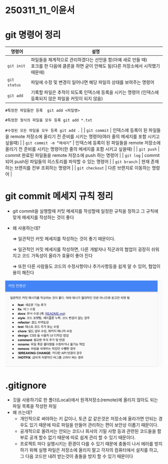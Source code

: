 # 250311_11_이윤서

# git 명령어 정리

| 명령어 | 설명 |
| --- | --- |
| `git init`  | 파일들을 체계적으로 관리하겠다는 선언을 함(아예 새로 만들 때)<br/>포크를 한 다음에 클론을 하면 굳이 안해도 됨(다른 저장소에서 시작했기 때문에) |
| `git status` | 파일에 수정 및 변경이 일어나면 해당 파일의 상태를 보여주는 명령어 |
| `git add`  | 기록할 파일은 추적이 되도록 인덱스에 등록을 시키는 명령어 (인덱스에 등록되지 않은 파일을 커밋이 되지 않음)

`#특정한 파일들만 등록 
git add <파일명>`

`#특정한 형식의 파일을 모두 등록
git add *.txt`

`#수정된 모든 파일을 모두 등록
git add .` |
| `git commit` | 인덱스에 등록이 된 파일들을 remote 저장소에 올리기 전 준비를 시키는 명령어(여러 줄의 메세지를 포함 시키고 싶을때) |
| `git commit -m “메세지”` | 인덱스에 등록이 된 파일들을 remote 저장소에 올리기 전 준비를 시키는 명령어(한 줄의 메세지를 포함 시키고 싶을때) |
| `git push` | commit 완료된 파일들을 remote 저장소에 push 하는 명령어 |
| `git log` | commit 되어 push된 파일들의 히스토리를 파악할 수 있는 명령어 |
| `git branch` | 현재 존재하는 브랜치를 전부 조회하는 명령어 |
| `git checkout` | 다른 브랜치로 이동하는 명령어 |

# git commit 메세지 규칙 정리

- git commit을 실행할때 커밋 메세지를 작성할때 일정한 규칙을 정하고 그 규칙에 맞게 메세지를 작성하는 것이 좋다
- 왜 사용하는데?

  ⇒ 일관적인 커밋 메세지를 작성하는 것이 좋기 때문이다.

  ⇒ 일관적인 커밋 메세지를 작성하면, 다른 개발자나 직군과의 협업이 굉장히 쉬워지고 코드 가독성이 올라가 효율이 좋아 진다

  ⇒ 또한 다른 사람들도 코드의 수정사항이나 추가사항등을 쉽게 알 수 있어, 협업이 용이 해진다

![image.png](image.png)

# .gitignore

- 깃을 사용하기로 한 폴더(Local)에서 원격저장소(remote)에 올리지 않아도 되는 파일 목록을 작성한 파일
- 왜 쓰는데?
    - 개인적으로 써야하는 키 값이나, 토큰 값 같은것은 저장소에 올라가면 안되는 경우도 있기 때문에 따로 파일을 만들어 관리하는 편이 보안상 이롭기 때문이다.
    - 공개적으로 올려서는 안되는 코드나 회사의 기밀 사항 등과 관련된 코드들을 함부로 공개 할수 없기 때문에 따로 쉽게 관리 할 수 있기 때문이다.
    - 프로젝트 마다 실행시키는 환경이 다를 수 있기 때문에 충돌이 나서 에러를 방지 하기 위해 실행 파일은 저장소에 올리지 말고 각자의 컴퓨터에서 설치를 하고, 그 다음 코드만 내려 받는것이 충돌을 방지 할 수 있기 때문이다